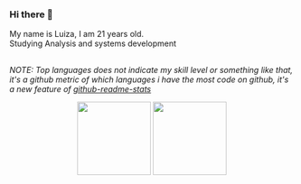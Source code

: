 ### Hi there 👋

My name is Luiza, I am 21 years old. <br>
Studying Analysis and systems development

##
*NOTE: Top languages does not indicate my skill level or something like that, it's a github metric of which languages i have the most code on github, it's a new feature of [github-readme-stats](https://github.com/anuraghazra/github-readme-stats)*
<div align="center">
  
<img height="130em" src="https://github-readme-stats.vercel.app/api/top-langs/?username=luizsharps&layout=compact&langs_count=7&theme=github_dark_dimmed"/>
<img height="130em" src="https://github-readme-stats.vercel.app/api?username=luizsharps&show_icons=true&theme=github_dark_dimmed&include_all_commits=true&count_private=true"/>

</div>

<!--
**luizsharps/luizsharps** is a ✨ _special_ ✨ repository because its `README.md` (this file) appears on your GitHub profile.

Here are some ideas to get you started:

- 🔭 I’m currently working on ...
- 🌱 I’m currently learning ...
- 👯 I’m looking to collaborate on ...
- 🤔 I’m looking for help with ...
- 💬 Ask me about ...
- 📫 How to reach me: ...
- 😄 Pronouns: ...
- ⚡ Fun fact: ...
-->
